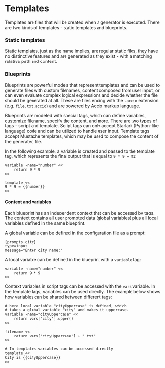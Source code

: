 # Templates
Templates are files that will be created when a generator is executed. There are two kinds of templates - static templates and blueprints. 

### Static templates
Static templates, just as the name implies, are regular static files, they have no distinctive features and are generated as they exist - with a matching relative path and content.

### Blueprints
Blueprints are powerful models that represent templates and can be used to generate files with custom filenames, content composed from user input, or can even evaluate complex logical expressions and decide whether the file should be generated at all. These are files ending with the `.accio` extension (e.g. `file.txt.accio`) and are powered by Accio markup language.

Blueprints are modeled with special tags, which can define variables, customize filename, specify the content, and more. There are two types of tags - script and template. Script tags can only accept Starlark (Python-like language) code and can be utilized to handle user input. Template tags accept Mustache templates, which may be used to compose the content of the generated file.

In the following example, a variable is created and passed to the template tag, which represents the final output that is equal to `9 * 9 = 81`:
```
variable -name="number" <<
    return 9 * 9
>>

template <<
9 * 9 = {{number}}
>>
```

#### Context and variables
Each blueprint has an independent context that can be accessed by tags. The context contains all user prompted data (global variables) plus all local variables defined in the same blueprint.

A global variable can be defined in the configuration file as a prompt:
```
[prompts.city]
type=input
message="Enter city name:"
```

A local variable can be defined in the blueprint with a `variable` tag:
```
variable -name="number" <<
    return 9 * 9
>>
```

Context variables in script tags can be accessed with the `vars` variable. In the template tags, variables can be used directly. The example below shows how variables can be shared between different tags:
```
# here local variable "cityUppercase" is defined, which
# takes a global variable "city" and makes it uppercase.
variable -name="cityUppercase" <<
    return vars['city'].upper()
>>

filename << 
    return vars['cityUppercase'] + ".txt"
>>

# In templates variables can be accessed directly
template << 
City is {{cityUppercase}}
>>
```